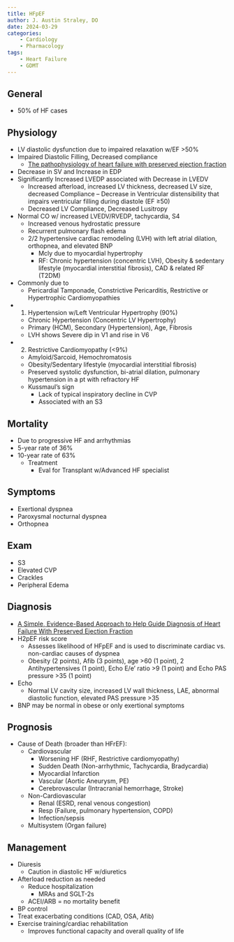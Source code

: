 ```yaml
---
title: HFpEF
author: J. Austin Straley, DO
date: 2024-03-29
categories:
    - Cardiology
    - Pharmacology
tags:
    - Heart Failure
    - GDMT
---
```


## General

* 50% of HF cases

## Physiology

* LV diastolic dysfunction due to impaired relaxation w/EF >50%
* Impaired Diastolic Filling, Decreased compliance
    * [The pathophysiology of heart failure with preserved ejection fraction][1]
* Decrease in SV and Increase in EDP
* Significantly Increased LVEDP associated with Decrease in LVEDV
    * Increased afterload, increased LV thickness, decreased LV size, decreased Compliance – Decrease in Ventricular distensibility that impairs ventricular filling during diastole (EF ≥50)
    * Decreased LV Compliance, Decreased Lusitropy
* Normal CO w/ increased LVEDV/RVEDP, tachycardia, S4
    * Increased venous hydrostatic pressure
    * Recurrent pulmonary flash edema
    * 2/2 hypertensive cardiac remodeling (LVH) with left atrial dilation, orthopnea, and elevated BNP
        * Mcly due to myocardial hypertrophy
        * RF: Chronic hypertension (concentric LVH), Obesity & sedentary lifestyle (myocardial interstitial fibrosis), CAD & related RF (T2DM)
* Commonly due to
    * Pericardial Tamponade, Constrictive Pericarditis, Restrictive or Hypertrophic Cardiomyopathies
* 1) Hypertension w/Left Ventricular Hypertrophy (90%)
    * Chronic Hypertension (Concentric LV Hypertrophy)
    * Primary (HCM), Secondary (Hypertension), Age, Fibrosis
    * LVH shows Severe dip in V1 and rise in V6
* 2) Restrictive Cardiomyopathy (<9%)
    * Amyloid/Sarcoid, Hemochromatosis
    * Obesity/Sedentary lifestyle (myocardial interstitial fibrosis)
    * Preserved systolic dysfunction, bi-atrial dilation, pulmonary hypertension in a pt with refractory HF
    * Kussmaul’s sign
        * Lack of typical inspiratory decline in CVP
        * Associated with an S3

## Mortality

* Due to progressive HF and arrhythmias
* 5-year rate of 36%
* 10-year rate of 63%
    * Treatment
        * Eval for Transplant w/Advanced HF specialist

## Symptoms

* Exertional dyspnea
* Paroxysmal nocturnal dyspnea
* Orthopnea

## Exam

* S3
* Elevated CVP
* Crackles
* Peripheral Edema

## Diagnosis

* [A Simple, Evidence-Based Approach to Help Guide Diagnosis of Heart Failure With Preserved Ejection Fraction][2]
* H2pEF risk score
    * Assesses likelihood of HFpEF and is used to discriminate cardiac vs. non-cardiac causes of dyspnea
    * Obesity (2 points), Afib (3 points), age >60 (1 point), 2 Antihypertensives (1 point), Echo E/e’ ratio >9 (1 point) and Echo PAS pressure >35 (1 point)
* Echo
    * Normal LV cavity size, increased LV wall thickness, LAE, abnormal diastolic function, elevated PAS pressure >35
* BNP may be normal in obese or only exertional symptoms

## Prognosis

* Cause of Death (broader than HFrEF):
    * Cardiovascular
        * Worsening HF (RHF, Restrictive cardiomyopathy)
        * Sudden Death (Non-arrhythmic, Tachycardia, Bradycardia)
        * Myocardial Infarction
        * Vascular (Aortic Aneurysm, PE)
        * Cerebrovascular (Intracranial hemorrhage, Stroke)
    * Non-Cardiovascular
        * Renal (ESRD, renal venous congestion)
        * Resp (Failure, pulmonary hypertension, COPD)
        * Infection/sepsis
    * Multisystem (Organ failure)

## Management

* Diuresis
    * Caution in diastolic HF w/diuretics
* Afterload reduction as needed
    * Reduce hospitalization
        * MRAs and SGLT-2s
    * ACEI/ARB = no mortality benefit
* BP control
* Treat exacerbating conditions (CAD, OSA, Afib)
* Exercise training/cardiac rehabilitation
    * Improves functional capacity and overall quality of life

[1]: https://pubmed.ncbi.nlm.nih.gov/24958077/{}
[2]: https://pubmed.ncbi.nlm.nih.gov/29792299/